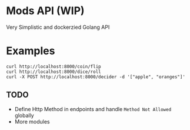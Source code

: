 # Mods API (WIP)
Very Simplistic and dockerzied Golang API

# Examples
```
curl http://localhost:8000/coin/flip
curl http://localhost:8000/dice/roll
curl -X POST http://localhost:8000/decider -d '["apple", "oranges"]'
```

## TODO
* Define Http Method in endpoints and handle `Method Not Allowed` globally
* More modules
